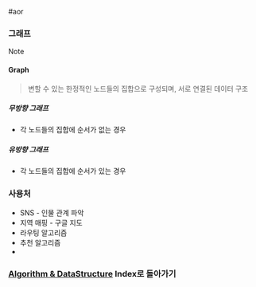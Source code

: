 #aor 
### 그래프
>[!note]
>#### Graph
>
>>변할 수 있는 한정적인 노드들의 집합으로 구성되며, 서로 연결된 데이터 구조

##### 무방향 그래프
- 각 노드들의 집합에 순서가 없는 경우
##### 유방향 그래프
- 각 노드들의 집합에 순서가 있는 경우

### 사용처
- SNS - 인물 관계 파악
- 지역 매핑  - 구글 지도
- 라우팅 알고리즘
-  추천 알고리즘
- 


### [Algorithm & DataStructure](../../../Dev-Index/Algorithm%20&%20DataStructure.md) Index로 돌아가기
